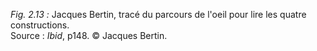 *Fig. 2.13 :* Jacques Bertin, tracé du parcours de l'oeil pour lire les quatre constructions.  
Source : *Ibid*, p148. © Jacques Bertin.